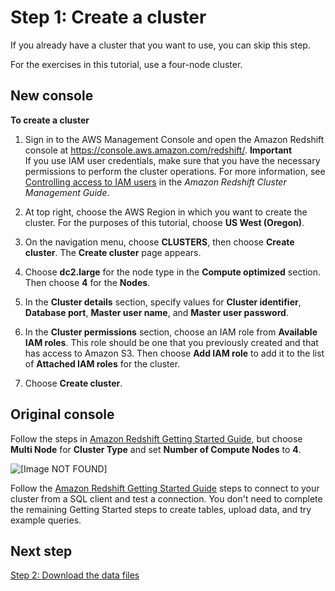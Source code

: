 # Step 1: Create a cluster<a name="tutorial-loading-data-launch-cluster"></a>

If you already have a cluster that you want to use, you can skip this step\. 

For the exercises in this tutorial, use a four\-node cluster\. 

## New console<a name="tutorial-loading-data-newconsole"></a>

**To create a cluster**

1. Sign in to the AWS Management Console and open the Amazon Redshift console at [https://console\.aws\.amazon\.com/redshift/](https://console.aws.amazon.com/redshift/)\.
**Important**  
If you use IAM user credentials, make sure that you have the necessary permissions to perform the cluster operations\. For more information, see [Controlling access to IAM users](https://docs.aws.amazon.com/redshift/latest/mgmt/iam-redshift-user-mgmt.html) in the *Amazon Redshift Cluster Management Guide*\.

1. At top right, choose the AWS Region in which you want to create the cluster\. For the purposes of this tutorial, choose **US West \(Oregon\)**\.

1. On the navigation menu, choose **CLUSTERS**, then choose **Create cluster**\. The **Create cluster** page appears\. 

1. Choose **dc2\.large** for the node type in the **Compute optimized** section\. Then choose **4** for the **Nodes**\. 

1. In the **Cluster details** section, specify values for **Cluster identifier**, **Database port**, **Master user name**, and **Master user password**\. 

1. In the **Cluster permissions** section, choose an IAM role from **Available IAM roles**\. This role should be one that you previously created and that has access to Amazon S3\. Then choose **Add IAM role** to add it to the list of **Attached IAM roles** for the cluster\.

1. Choose **Create cluster**\. 

## Original console<a name="tutorial-loading-data-originalconsole"></a>

Follow the steps in [Amazon Redshift Getting Started Guide](https://docs.aws.amazon.com/redshift/latest/gsg/), but choose **Multi Node** for **Cluster Type** and set **Number of Compute Nodes** to **4**\.

![\[Image NOT FOUND\]](http://docs.aws.amazon.com/redshift/latest/dg/images/tutorial-optimize-tables-console-cluster-type.png)

Follow the [Amazon Redshift Getting Started Guide](https://docs.aws.amazon.com/redshift/latest/gsg/) steps to connect to your cluster from a SQL client and test a connection\. You don't need to complete the remaining Getting Started steps to create tables, upload data, and try example queries\. 

## Next step<a name="tutorial-loading-next-step2"></a>

[Step 2: Download the data files](tutorial-loading-data-download-files.md)